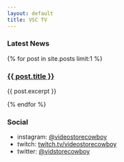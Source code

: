 ```yaml
---
layout: default
title: VSC TV
---
```


### Latest News

{% for post in site.posts limit:1 %}
<h3><a href="{{ post.url }}">{{ post.title }}</a></h3>
<p>{{ post.excerpt }}</p>
{% endfor %}

### Social

- instagram: [@videostorecowboy](https://instagram.com/videostorecowboy)
- twitch: [twitch.tv/videostorecowboy](https://twitch.tv/videostorecowboy)
- twitter: [@vidstorecowboy](https://twitter.com/vidstorecowboy)
